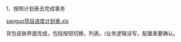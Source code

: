1、按照计划表去完成事务

 [saoguo项目进度计划表.xls](C:\Users\ZC_HP1\Desktop\saoguo项目进度计划表.xls) 

背包皮肤界面完成，包括按钮切换，列表。/业务逻辑没写，配置表要确认。

